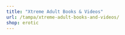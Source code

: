 ```yaml
---
title: "Xtreme Adult Books & Videos"
url: /tampa/xtreme-adult-books-and-videos/
shop: erotic
---
```


